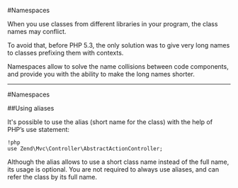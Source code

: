 #Namespaces

When you use classes from different libraries in your program, the class names may conflict.

To avoid that, before PHP 5.3, the only solution was to give very long names to classes prefixing them with contexts.


Namespaces allow to solve the name collisions between code components, and provide you with the ability to make the long names shorter.

---
#Namespaces

##Using aliases

It's possible to use the alias (short name for the class) with the help of PHP’s use statement:

	!php
	use Zend\Mvc\Controller\AbstractActionController;

Although the alias allows to use a short class name instead of the full name, its usage is optional. You are not required to always use aliases, and can refer the class by its full name.
